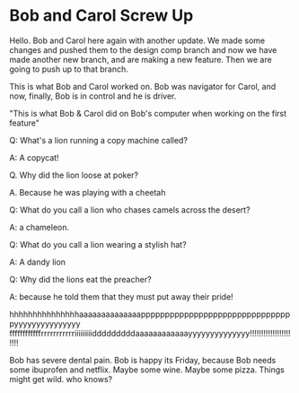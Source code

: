 # Bob and Carol Screw Up

Hello. Bob and Carol here again with another update. We made some changes and pushed them to the design comp branch and now we have made another new branch, and are making a new feature. Then we are going to push up to that branch.

This is what Bob and Carol worked on. Bob was navigator for Carol, and now, finally, Bob is in control and he is driver.


"This is what Bob & Carol did on Bob's computer when working on the first feature"

Q: What's a lion running a copy machine called?

A: A copycat!

Q. Why did the lion loose at poker?

A. Because he was playing with a cheetah

Q: What do you call a lion who chases camels across the desert?

A: a chameleon.

Q: What do you call a lion wearing a stylish hat?

A: A dandy lion

Q: Why did the lions eat the preacher?

A: because he told them that they must put away their pride!


hhhhhhhhhhhhhhhaaaaaaaaaaaaaappppppppppppppppppppppppppppppppyyyyyyyyyyyyyyy   ffffffffffffrrrrrrrrrrriiiiiiiiidddddddddaaaaaaaaaaaayyyyyyyyyyyyyy!!!!!!!!!!!!!!!!!!!!!!



Bob has severe dental pain. Bob is happy its Friday, because Bob needs some ibuprofen and netflix. Maybe some wine. Maybe some pizza. Things might get wild. who knows?
